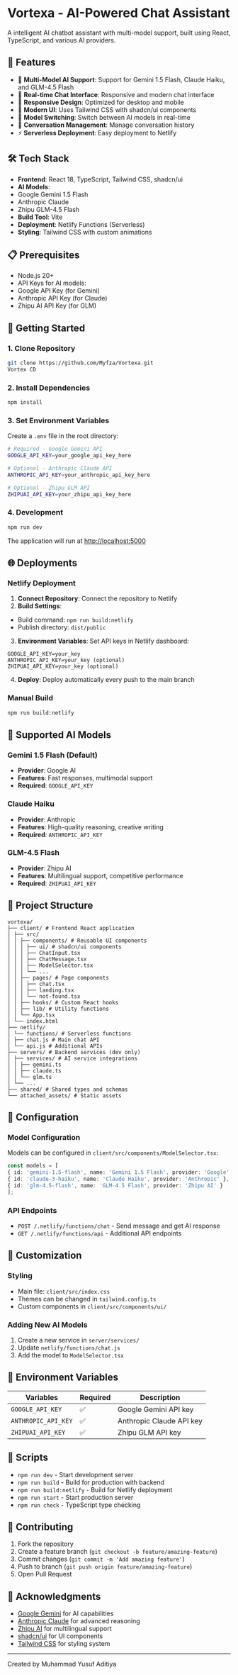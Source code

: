 # Vortexa - AI-Powered Chat Assistant

A intelligent AI chatbot assistant with multi-model support, built using React, TypeScript, and various AI providers.

## 🚀 Features

- 🤖 **Multi-Model AI Support**: Support for Gemini 1.5 Flash, Claude Haiku, and GLM-4.5 Flash
- 💬 **Real-time Chat Interface**: Responsive and modern chat interface
- 📱 **Responsive Design**: Optimized for desktop and mobile
- 🎨 **Modern UI**: Uses Tailwind CSS with shadcn/ui components
- 🔄 **Model Switching**: Switch between AI models in real-time
- 💾 **Conversation Management**: Manage conversation history
- ⚡ **Serverless Deployment**: Easy deployment to Netlify

## 🛠️ Tech Stack

- **Frontend**: React 18, TypeScript, Tailwind CSS, shadcn/ui
- **AI Models**:
- Google Gemini 1.5 Flash
- Anthropic Claude 
- Zhipu GLM-4.5 Flash
- **Build Tool**: Vite
- **Deployment**: Netlify Functions (Serverless)
- **Styling**: Tailwind CSS with custom animations

## 📋 Prerequisites

- Node.js 20+
- API Keys for AI models: 
- Google API Key (for Gemini) 
- Anthropic API Key (for Claude) 
- Zhipu AI API Key (for GLM)

## 🚀 Getting Started

### 1. Clone Repository
```bash
git clone https://github.com/Myfza/Vortexa.git
Vortex CD
```

### 2. Install Dependencies
```bash
npm install
```

### 3. Set Environment Variables
Create a `.env` file in the root directory:
```bash
# Required - Google Gemini API
GOOGLE_API_KEY=your_google_api_key_here

# Optional - Anthropic Claude API
ANTHROPIC_API_KEY=your_anthropic_api_key_here

# Optional - Zhipu GLM API
ZHIPUAI_API_KEY=your_zhipu_api_key_here
```

### 4. Development
```bash
npm run dev
```

The application will run at [http://localhost:5000](http://localhost:5000)

## 🌐 Deployments

### Netlify Deployment

1. **Connect Repository**: Connect the repository to Netlify
2. **Build Settings**: 
- Build command: `npm run build:netlify` 
- Publish directory: `dist/public`
3. **Environment Variables**: Set API keys in Netlify dashboard: 
``` 
GOOGLE_API_KEY=your_key 
ANTHROPIC_API_KEY=your_key (optional) 
ZHIPUAI_API_KEY=your_key (optional) 
```
4. **Deploy**: Deploy automatically every push to the main branch

### Manual Build
```bash
npm run build:netlify
```

## 🤖 Supported AI Models

### Gemini 1.5 Flash (Default)
- **Provider**: Google AI
- **Features**: Fast responses, multimodal support
- **Required**: `GOOGLE_API_KEY`

### Claude Haiku
- **Provider**: Anthropic
- **Features**: High-quality reasoning, creative writing
- **Required**: `ANTHROPIC_API_KEY`

### GLM-4.5 Flash
- **Provider**: Zhipu AI
- **Features**: Multilingual support, competitive performance
- **Required**: `ZHIPUAI_API_KEY`

## 📁 Project Structure

```
vortexa/
├── client/ # Frontend React application
│ ├── src/
│ │ ├── components/ # Reusable UI components
│ │ │ ├── ui/ # shadcn/ui components
│ │ │ ├── ChatInput.tsx
│ │ │ ├── ChatMessage.tsx
│ │ │ ├── ModelSelector.tsx
│ │ │ └── ...
│ │ ├── pages/ # Page components
│ │ │ ├── chat.tsx
│ │ │ ├── landing.tsx
│ │ │ └── not-found.tsx
│ │ ├── hooks/ # Custom React hooks
│ │ ├── lib/ # Utility functions
│ │ └── App.tsx
│ └── index.html
├── netlify/
│ └── functions/ # Serverless functions
│ ├── chat.js # Main chat API
│ └── api.js # Additional APIs
├── servers/ # Backend services (dev only)
│ ├── services/ # AI service integrations
│ │ ├── gemini.ts
│ │ ├── claude.ts
│ │ └── glm.ts
│ └── ...
├── shared/ # Shared types and schemas
└── attached_assets/ # Static assets
```

## 🔧 Configuration

### Model Configuration
Models can be configured in `client/src/components/ModelSelector.tsx`:

```typescript
const models = [ 
{ id: 'gemini-1.5-flash', name: 'Gemini 1.5 Flash', provider: 'Google' }, 
{ id: 'claude-3-haiku', name: 'Claude Haiku', provider: 'Anthropic' }, 
{ id: 'glm-4.5-flash', name: 'GLM-4.5 Flash', provider: 'Zhipu AI' }
];
```

### API Endpoints
- `POST /.netlify/functions/chat` - Send message and get AI response
- `GET /.netlify/functions/api` - Additional API endpoints

## 🎨 Customization

### Styling
- Main file: `client/src/index.css`
- Themes can be changed in `tailwind.config.ts`
- Custom components in `client/src/components/ui/`

### Adding New AI Models
1. Create a new service in `server/services/`
2. Update `netlify/functions/chat.js`
3. Add the model to `ModelSelector.tsx`

## 🔐 Environment Variables

| Variables | Required | Description |
|----------|----------|-------------|
| `GOOGLE_API_KEY` | ✅ | Google Gemini API key |
| `ANTHROPIC_API_KEY` | ✅ | Anthropic Claude API key |
| `ZHIPUAI_API_KEY` | ✅ | Zhipu GLM API key |

## 📝 Scripts

- `npm run dev` - Start development server
- `npm run build` - Build for production with backend
- `npm run build:netlify` - Build for Netlify deployment
- `npm run start` - Start production server
- `npm run check` - TypeScript type checking

## 🤝 Contributing

1. Fork the repository
2. Create a feature branch (`git checkout -b feature/amazing-feature`)
3. Commit changes (`git commit -m 'Add amazing feature'`)
4. Push to branch (`git push origin feature/amazing-feature`)
5. Open Pull Request

## 🙏 Acknowledgments

- [Google Gemini](https://ai.google.dev/) for AI capabilities
- [Anthropic Claude](https://www.anthropic.com/) for advanced reasoning
- [Zhipu AI](https://www.zhipuai.cn/) for multilingual support
- [shadcn/ui](https://ui.shadcn.com/) for UI components
- [Tailwind CSS](https://tailwindcss.com/) for styling system

---

Created by Muhammad Yusuf Aditiya
